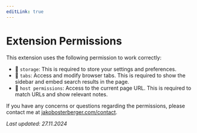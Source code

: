 ```yaml
---
editLink: true
---
```


# Extension Permissions

This extension uses the following permission to work correctly:
- 💾 ``storage``: This is required to store your settings and preferences.
- 📑 ``tabs``: Access and modify browser tabs. This is required to show the sidebar and embed search results in the page.
- 🔗 ``host permissions``: Access to the current page URL. This is required to match URLs and show relevant notes.


If you have any concerns or questions regarding the permissions, please contact me at [jakobosterberger.com/contact](https://jakobosterberger.com/contact).

*Last updated: 27.11.2024*
